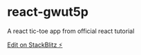 # react-gwut5p

A react tic-toe app from official react tutorial

[Edit on StackBlitz ⚡️](https://stackblitz.com/edit/react-gwut5p)
